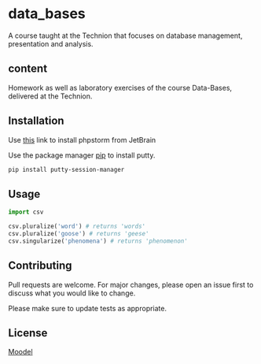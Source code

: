 # data_bases
A course taught at the Technion that focuses on database management, presentation and analysis.

## content
Homework as well as laboratory exercises of the course Data-Bases, delivered at the Technion.

## Installation
Use [this](https://www.jetbrains.com/help/phpstorm/installation-guide.html) link to install phpstorm from JetBrain

Use the package manager [pip](https://pip.pypa.io/en/stable/) to install putty.

```bash
pip install putty-session-manager
```

## Usage

```python
import csv

csv.pluralize('word') # returns 'words'
csv.pluralize('goose') # returns 'geese'
csv.singularize('phenomena') # returns 'phenomenon'
```

## Contributing
Pull requests are welcome. For major changes, please open an issue first to discuss what you would like to change.

Please make sure to update tests as appropriate.

## License
[Moodel](https://moodle.technion.ac.il/)
